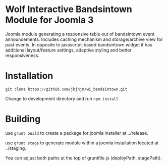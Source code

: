 # Wolf Interactive Bandsintown Module for Joomla 3
Joomla module generating a responsive table out of bandsintown event announcements.
Includes caching mechanism and storage/archive view for past events.
In opposite to javascript-based bandsintown widget it has additional layout/feature settings, adaptive styling and better responsiveness.

# Installation
`git clone https://github.com/jbjhjm/wi_bandsintown.git`

Change to development directory and run `npm install`

# Building
use `grunt build` to create a package for joomla installer at ../release.

use `grunt stage` to generate module within a joomla installation located at ../staging.

You can adjust both paths at the top of gruntfile.js (deployPath, stagePath).
